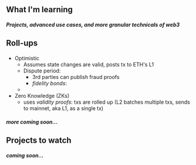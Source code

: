 ## What I'm learning
##### *Projects, advanced use cases, and more granular technicals of web3*

## Roll-ups
#### 
* Optimistic
    - Assumes state changes are valid, posts tx to ETH's L1
    - Dispute period:
        - 3rd parties can publish fraud proofs
        - _fidelity bonds_: 
    - 
* Zero Knowledge (ZKs)
    - uses _validity proofs_: txs are rolled up (L2 batches multiple txs, sends to mainnet, aka L1, as a single tx)
#### *more coming soon...*




## Projects to watch
#### *coming soon...*
